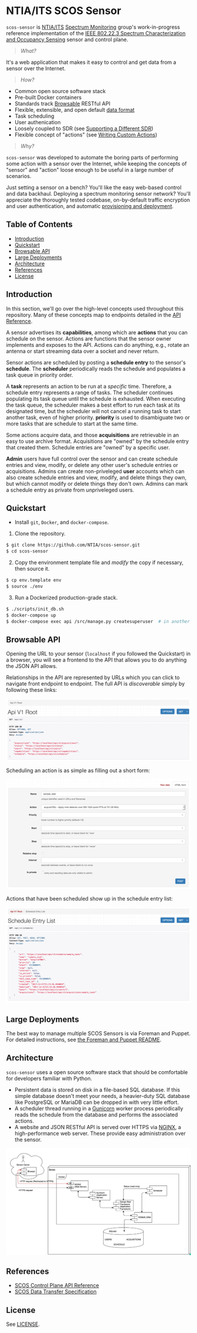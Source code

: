 NTIA/ITS SCOS Sensor
====================

`scos-sensor` is [NTIA/ITS] [Spectrum Monitoring] group's work-in-progress
reference implementation of the [IEEE 802.22.3 Spectrum Characterization and
Occupancy Sensing][ieee-link] sensor and control plane.

> _What?_

It's a web application that makes it easy to control and get data from a sensor
over the Internet.

> _How?_

 - Common open source software stack
 - Pre-built Docker containers
 - Standards track [Browsable](#browsable-api) RESTful API
 - Flexible, extensible, and open default [data format](https://github.com/gnuradio/sigmf)
 - Task scheduling
 - User authenication
 - Loosely coupled to SDR (see [Supporting a Different
   SDR](DEVELOPING.md#supporting-a-different-sdr))
 - Flexible concept of "actions" (see [Writing Custom
   Actions](DEVELOPING.md#writing-custom-actions))

> _Why?_

`scos-sensor` was developed to automate the boring parts of performing some
action with a sensor over the Internet, while keeping the concepts of "sensor"
and "action" loose enough to be useful in a large number of scenarios.

Just setting a sensor on a bench? You'll like the easy web-based control and
data backhaul. Deploying a spectrum monitoring sensor network? You'll
appreciate the thoroughly tested codebase, on-by-default traffic encryption and
user authentication, and automatic [provisioning and
deployment](puppet#foreman-and-puppet).

[NTIA/ITS]: https://its.bldrdoc.gov/
[Spectrum Monitoring]: https://www.its.bldrdoc.gov/programs/cac/spectrum-monitoring.aspx
[ieee-link]: http://www.ieee802.org/22/P802_22_3_PAR_Detail_Approved.pdf


Table of Contents
-----------------

 - [Introduction](#introduction)
 - [Quickstart](#quickstart)
 - [Browsable API](#browsable-api)
 - [Large Deployments](#large-deployments)
 - [Architecture](#architecture)
 - [References](#references)
 - [License](#license)


Introduction
------------

In this section, we'll go over the high-level concepts used throughout this
repository. Many of these concepts map to endpoints detailed in the [API
Reference](#api-reference).

A sensor advertises its **capabilities**, among which are **actions** that you
can schedule on the sensor. Actions are functions that the sensor owner
implements and exposes to the API. Actions can do anything, e.g., rotate an
antenna or start streaming data over a socket and never return.

Sensor actions are scheduled by posting a **schedule entry** to the sensor's
**schedule**. The **scheduler** periodically reads the schedule and populates a
task queue in priority order.

A **task** represents an action to be run at a _specific_ time. Therefore, a
schedule entry represents a range of tasks. The scheduler continues populating
its task queue until the schedule is exhausted. When executing the task queue,
the scheduler makes a best effort to run each task at its designated time, but
the scheduler will not cancel a running task to start another task, even of
higher priority. **priority** is used to disambiguate two or more tasks that
are schedule to start at the same time.

Some actions acquire data, and those **acquisitions** are retrievable in an
easy to use archive format. Acquisitions are "owned" by the schedule entry that
created them. Schedule entries are "owned" by a specific user.

**Admin** users have full control over the sensor and can create schedule
entries and view, modify, or delete any other user's schedule entries or
acquisitions. Admins can create non-priveleged **user** accounts which can also
create schedule entries and view, modify, and delete things they own, but which
cannot modify or delete things they don't own. Admins can mark a schedule entry
as private from unpriveleged users.


Quickstart
----------

 - Install `git`, `Docker`, and `docker-compose`.

1) Clone the repository.

```bash
$ git clone https://github.com/NTIA/scos-sensor.git
$ cd scos-sensor
```

2) Copy the environment template file and *modify* the copy if necessary, then
source it.

```bash
$ cp env.template env
$ source ./env
```

3) Run a Dockerized production-grade stack.

```bash
$ ./scripts/init_db.sh
$ docker-compose up
$ docker-compose exec api /src/manage.py createsuperuser  # in another tab
```


Browsable API
-------------

Opening the URL to your sensor (`localhost` if you followed the Quickstart) in
a browser, you will see a frontend to the API that allows you to do anything
the JSON API allows.

Relationships in the API are represented by URLs which you can click to
navigate front endpoint to endpoint. The full API is _discoverable_ simply by
following these links:

![Browsable API Root](/docs/img/browsable_api_root.png?raw=true)

Scheduling an action is as simple as filling out a short form:

![Browsable API Submission](/docs/img/browsable_api_submit.png?raw=true)

Actions that have been scheduled show up in the schedule entry list:

![Browsable API Schedule List](/docs/img/browsable_api_schedule_list.png?raw=true)


Large Deployments
-----------------

The best way to manage multiple SCOS Sensors is via Foreman and Puppet. For
detailed instructions, see [the Foreman and Puppet
README](puppet/README.md).


Architecture
------------

`scos-sensor` uses a open source software stack that should be comfortable for
developers familiar with Python.

 - Persistent data is stored on disk in a file-based SQL database. If this
   simple database doesn't meet your needs, a heavier-duty SQL database like
   PostgreSQL or MariaDB can be dropped in with very little effort.
 - A scheduler thread running in a [Gunicorn] worker process periodically reads
   the schedule from the database and performs the associated actions.
 - A website and JSON RESTful API is served over HTTPS via [NGINX], a
   high-performance web server. These provide easy administration over the
   sensor.


![SCOS Sensor Architecture Diagram](/docs/img/architecture_diagram.png?raw=true)

[Gunicorn]: http://gunicorn.org/
[NGINX]: https://www.nginx.com/


References
----------

 - [SCOS Control Plane API Reference](https://ntia.github.io/scos-sensor/)
 - [SCOS Data Transfer Specification](https://github.com/NTIA/SCOS-Transfer-Spec)


License
-------

See [LICENSE](LICENSE.md).
